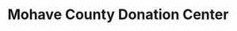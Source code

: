 ---
title: "Mohave County Donation Center"
url: /kingman/mohave-county-donation-center/
shop: charity
---